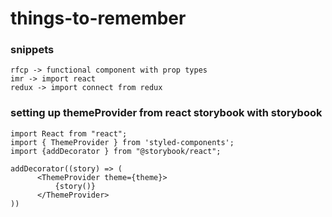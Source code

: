 # things-to-remember

### snippets
```
rfcp -> functional component with prop types
imr -> import react
redux -> import connect from redux
```

### setting up themeProvider from react storybook with storybook
```
import React from "react";
import { ThemeProvider } from 'styled-components';
import {addDecorator } from "@storybook/react";

addDecorator((story) => (
      <ThemeProvider theme={theme}>
          {story()}
      </ThemeProvider>
))
```

